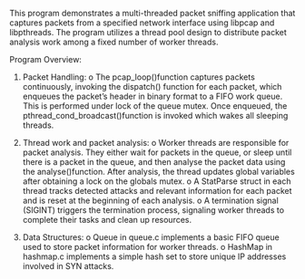 This program demonstrates a multi-threaded packet sniffing application that captures packets from a specified network interface using libpcap and libpthreads. The program utilizes a thread pool design to distribute packet analysis work among a fixed number of worker threads.
  
Program Overview:
1. Packet Handling:
  o The pcap_loop()function captures packets continuously, invoking the
  dispatch() function for each packet, which enqueues the packet’s header in binary format to a FIFO work queue. This is performed under lock of the queue
  mutex. Once enqueued, the pthread_cond_broadcast()function is invoked
  which wakes all sleeping threads.

2. Thread work and packet analysis:
  o Worker threads are responsible for packet analysis. They either wait for packets in the queue, or sleep until there is a packet in the queue, and then analyse the packet data using the analyse()function. After analysis, the thread updates global variables after obtaining a lock on the globals mutex.
  o A StatParse struct in each thread tracks detected attacks and relevant information for each packet and is reset at the beginning of each analysis.
  o A termination signal (SIGINT) triggers the termination process, signaling worker threads to complete their tasks and clean up resources.
3. Data Structures:
  o Queue in queue.c implements a basic FIFO queue used to store packet
  information for worker threads.
  o HashMap in hashmap.c implements a simple hash set to store unique IP
  addresses involved in SYN attacks.
